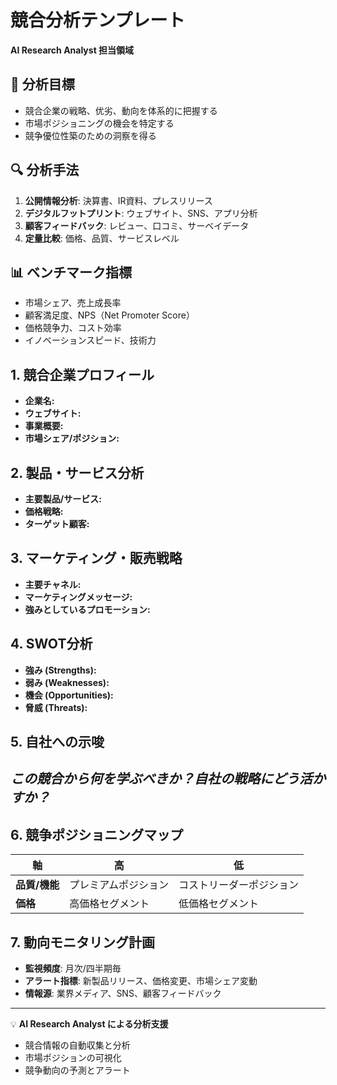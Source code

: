 # 競合分析テンプレート
**AI Research Analyst 担当領域**

## 🎯 分析目標
- 競合企業の戦略、优劣、動向を体系的に把握する
- 市場ポジショニングの機会を特定する
- 競争優位性築のための洞察を得る

## 🔍 分析手法
1. **公開情報分析**: 決算書、IR資料、プレスリリース
2. **デジタルフットプリント**: ウェブサイト、SNS、アプリ分析
3. **顧客フィードバック**: レビュー、口コミ、サーベイデータ
4. **定量比較**: 価格、品質、サービスレベル

## 📊 ベンチマーク指標
- 市場シェア、売上成長率
- 顧客満足度、NPS（Net Promoter Score）
- 価格競争力、コスト効率
- イノベーションスピード、技術力

## 1. 競合企業プロフィール
- **企業名:**
- **ウェブサイト:**
- **事業概要:**
- **市場シェア/ポジション:**

## 2. 製品・サービス分析
- **主要製品/サービス:**
- **価格戦略:**
- **ターゲット顧客:**

## 3. マーケティング・販売戦略
- **主要チャネル:**
- **マーケティングメッセージ:**
- **強みとしているプロモーション:**

## 4. SWOT分析
- **強み (Strengths):**
- **弱み (Weaknesses):**
- **機会 (Opportunities):**
- **脅威 (Threats):**

## 5. 自社への示唆
*この競合から何を学ぶべきか？自社の戦略にどう活かすか？*
-

## 6. 競争ポジショニングマップ
| 軸 | 高 | 低 |
|---|---|---|
| **品質/機能** | プレミアムポジション | コストリーダーポジション |
| **価格** | 高価格セグメント | 低価格セグメント |

## 7. 動向モニタリング計画
- **監視頻度**: 月次/四半期毎
- **アラート指標**: 新製品リリース、価格変更、市場シェア変動
- **情報源**: 業界メディア、SNS、顧客フィードバック

---
💡 **AI Research Analyst による分析支援**
- 競合情報の自動収集と分析
- 市場ポジションの可視化
- 競争動向の予測とアラート
